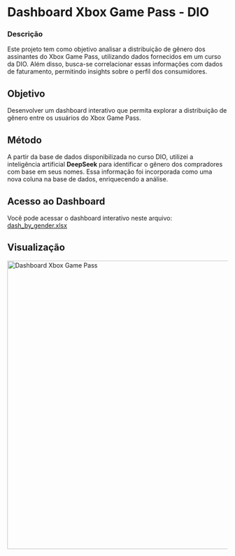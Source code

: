 # Dashboard Xbox Game Pass - DIO

### Descrição
Este projeto tem como objetivo analisar a distribuição de gênero dos assinantes do Xbox Game Pass, utilizando dados fornecidos em um curso da DIO. Além disso, busca-se correlacionar essas informações com dados de faturamento, permitindo insights sobre o perfil dos consumidores.

## Objetivo
Desenvolver um dashboard interativo que permita explorar a distribuição de gênero entre os usuários do Xbox Game Pass.

## Método
A partir da base de dados disponibilizada no curso DIO, utilizei a inteligência artificial **DeepSeek** para identificar o gênero dos compradores com base em seus nomes. Essa informação foi incorporada como uma nova coluna na base de dados, enriquecendo a análise.

## Acesso ao Dashboard
Você pode acessar o dashboard interativo neste arquivo: [dash_by_gender.xlsx](https://github.com/user-attachments/files/22061507/dash_by_gender.xlsx)

## Visualização
<img width="1085" height="659" alt="Dashboard Xbox Game Pass" src="https://github.com/user-attachments/assets/56c93d92-4be8-4d0d-bab3-c1de8735daaa" />
